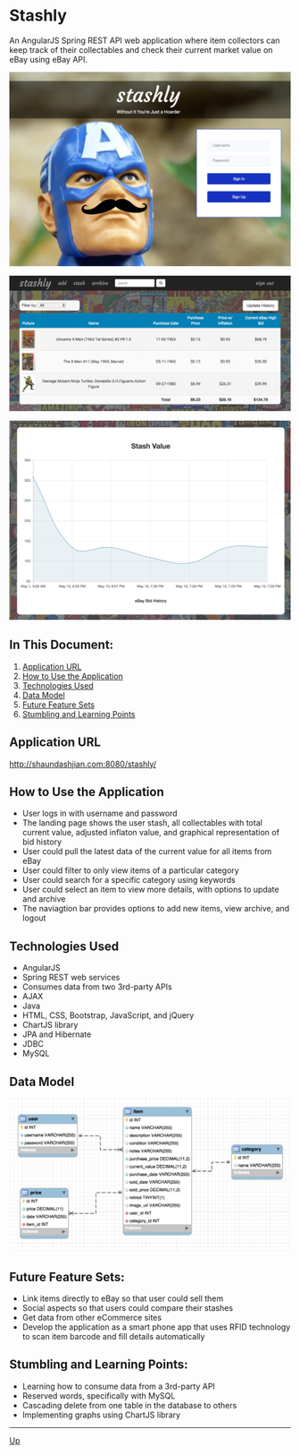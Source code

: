 # Stashly
An AngularJS Spring REST API web application where item collectors can keep track of their collectables and check their current market value on eBay using eBay API.

![alt text](login.png "Login")

![alt text](stash.png "Stash")

![alt text](price-history.png "Price History")

## In This Document:
1. [Application URL](#application-url)
2. [How to Use the Application](#how-to-use-the-application)
3. [Technologies Used](#technologies-used)
4. [Data Model](#data-model)
5. [Future Feature Sets](#future-feature-sets)
6. [Stumbling and Learning Points](#stumbling-and-learning-points)

## Application URL
http://shaundashjian.com:8080/stashly/

## How to Use the Application
* User logs in with username and password
* The landing page shows the user stash, all collectables with total current value, adjusted inflaton value, and graphical representation of bid history
* User could pull the latest data of the current value for all items from eBay
* User could filter to only view items of a particular category
* User could search for a specific category using keywords
* User could select an item to view more details, with options to update and archive
* The naviagtion bar provides options to add new items, view archive, and logout

## Technologies Used
  * AngularJS
  * Spring REST web services
  * Consumes data from two 3rd-party APIs
  * AJAX
  * Java
  * HTML, CSS, Bootstrap, JavaScript, and jQuery
  * ChartJS library
  * JPA and Hibernate
  * JDBC
  * MySQL

## Data Model
![alt text](schema.png "Data Model")

## Future Feature Sets:
  * Link items directly to eBay so that user could sell them
  * Social aspects so that users could compare their stashes
  * Get data from other eCommerce sites
  * Develop the application as a smart phone app that uses RFID technology to scan item barcode and fill details automatically

## Stumbling and Learning Points:
  * Learning how to consume data from a 3rd-party API
  * Reserved words, specifically with MySQL
  * Cascading delete from one table in the database to others
  * Implementing graphs using ChartJS library
  <hr>

[Up](README.md)
